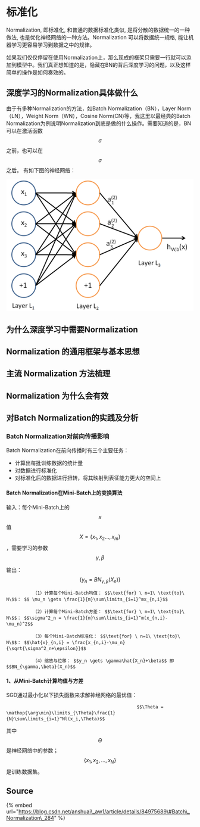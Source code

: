 # 标准化

Normalization, 即标准化, 和普通的数据标准化类似, 是将分散的数据统一的一种做法, 也是优化神经网络的一种方法。Normalization 可以将数据统一规格, 能让机器学习更容易学习到数据之中的规律。

如果我们仅仅停留在使用Normalization上，那么现成的框架只需要一行就可以添加到模型中。我们真正想知道的是，隐藏在BN的背后深度学习的问题，以及这样简单的操作是如何奏效的。

## 深度学习的Normalization具体做什么

由于有多种Normalization的方法，如Batch Normalization（BN），Layer Norm（LN），Weight Norm（WN），Cosine Norm\(CN\)等，我这里以最经典的Batch Normalization为例说明Normalization到底是做的什么操作。需要知道的是，BN可以在激活函数 $$\sigma$$ 之前，也可以在 $$\sigma$$ 之后。 有如下图的神经网络：

![](../../../../.gitbook/assets/1042406-20170220142015116-1152957081%20%281%29.png)

## 为什么深度学习中需要Normalization

## Normalization 的通用框架与基本思想

## 主流 Normalization 方法梳理

## Normalization 为什么会有效

## 对Batch Normalization的实践及分析

### Batch Normalization对前向传播影响

Batch Normalization在前向传播时有三个主要任务：

* 计算出每批训练数据的统计量
* 对数据进行标准化
* 对标准化后的数据进行扭转，将其映射到表征能力更大的空间上

#### Batch Normalization在Mini-Batch上的变换算法

输入：每个Mini-Batch上的 $$x$$ 值 $$X=\{x_{1},x_2\dots ,x_m\}$$ ，需要学习的参数 $$\gamma,\beta$$ 

输出： $$\{y_n=BN_{\gamma,\beta}(X_n)\}$$ 

              （1）计算每个Mini-Batch均值： $$\text{for} \ n=1\ \text{to}\ N\$$： $$ \mu_n \gets \frac{1}{m}\sum\limits_{i=1}^mx_{n,i}$$ 

              （2）计算每个Mini-Batch方差： $$\text{for} \ n=1\ \text{to}\ N\$$： $$\sigma^2_n = \frac{1}{m}\sum\limits_{i=1}^m(x_{n,i}-\mu_n)^2$$ 

              （3）每个Mini-Batch标准化： $$\text{for} \ n=1\ \text{to}\ N\$$： $$\hat{x}_{n,i} = \frac{x_{n,i}-\mu_n}{\sqrt{\sigma^2_n+\epsilon}}$$ 

              （4）缩放与位移： $$y_n \gets \gamma\hat{X_n}+\beta$$ 即 $$BN_{\gamma,\beta}(X_n)$$ 

#### 1、从Mini-Batch计算均值与方差

SGD通过最小化以下损失函数来求解神经网络的最优值：

                                                     $$\Theta = \mathop{\arg\min}\limits_{\Theta}\frac{1}{N}\sum\limits_{i=1}^Nl(x_i,\Theta)$$ 

其中 $$\Theta$$ 是神经网络中的参数； $$\{x_1,x_2,\dots,x_N\}$$ 是训练数据集。

## Source

{% embed url="https://blog.csdn.net/anshuai\_aw1/article/details/84975689\#Batch\_Normalization\_284" %}






